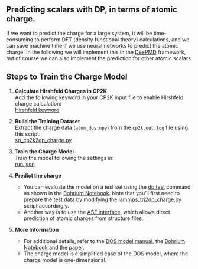## Predicting scalars with DP, in terms of atomic charge.

If we want to predict the charge for a large system, it will be time-consuming to perform DFT (density functional theory) calculations, and we can save machine time if we use neural networks to predict the atomic charge. In the following we will implement this in the [DeePMD](https://github.com/deepmodeling/deepmd-kit) framework, but of course we can also implement the prediction for other atomic scalars.

## Steps to Train the Charge Model

1. **Calculate Hirshfeld Charges in CP2K**  
   Add the following keyword in your CP2K input file to enable Hirshfeld charge calculation:  
   [Hirshfeld keyword](https://github.com/Zhang-pchao/OilWaterInterface/blob/main/DFT_Calculation/cp2k_input/m062x/m062x.inp#L145)

2. **Build the Training Dataset**  
   Extract the charge data (`atom_dos.npy`) from the `cp2k.out.log` file using this script:  
   [sp_cp2k2dp_charge.py](https://github.com/Zhang-pchao/predict_atomic_charge/blob/main/cp2k_Hirshfeld/sp_cp2k2dp_charge.py)

3. **Train the Charge Model**  
   Train the model following the settings in:  
   [run.json](https://github.com/Zhang-pchao/predict_atomic_charge/blob/main/model/run.json)

4. **Predict the charge**
   - You can evaluate the model on a test set using the [dp test](https://docs.deepmodeling.com/projects/deepmd/en/master/test/test.html) command as shown in the [Bohrium Notebook](https://bohrium.dp.tech/notebooks/6641686247). Note that you’ll first need to prepare the test data by modifying the [lammps_trj2dp_charge.py](https://github.com/Zhang-pchao/OilWaterInterface/blob/main/Analysis_Scripts/charge/lammps_trj2dp_charge.py) script accordingly.
   - Another way is to use the [ASE interface](https://github.com/AxelTG/BaH2/blob/main/dp_charges/bader_predict.py), which allows direct prediction of atomic charges from structure files.

5. **More Information**  
   - For additional details, refer to the [DOS model manual](https://docs.deepmodeling.com/projects/deepmd/en/master/model/train-fitting-dos.html), the [Bohrium Notebook](https://bohrium.dp.tech/notebooks/6641686247) and the [paper](https://doi.org/10.1021/acs.langmuir.4c05004).  
   - The charge model is a simplified case of the DOS model, where the charge model is one-dimensional.
